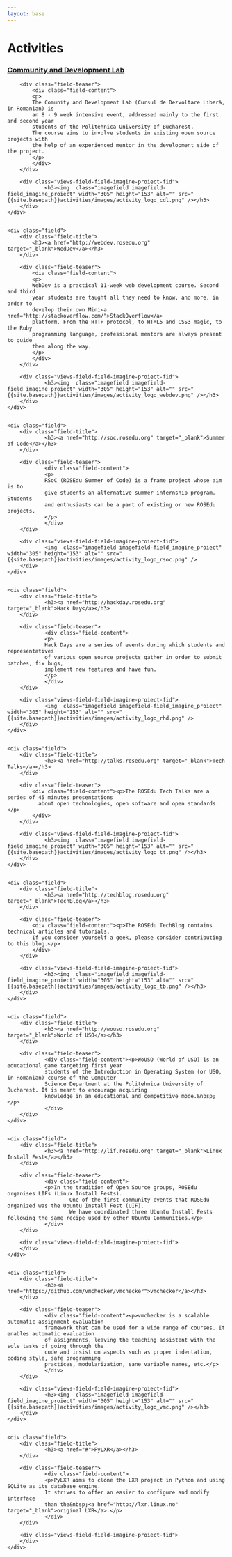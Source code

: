 ```yaml
---
layout: base
---
```


# Activities

<div class="wrapper">
    <div class="field">
        <div class="field-title">
            <h3><a href="http://cdl.rosedu.org" target="_blank">Community and Development Lab</a></h3>
        </div>

        <div class="field-teaser">
            <div class="field-content">
            <p>
            The Comunity and Development Lab (Cursul de Dezvoltare Liberă, in Romanian) is
            an 8 - 9 week intensive event, addressed mainly to the first and second year
            students of the Politehnica University of Bucharest.
            The course aims to involve students in existing open source projects with
            the help of an experienced mentor in the development side of the project.
            </p>
            </div>
        </div>

        <div class="views-field-field-imagine-proiect-fid">
                <h3><img  class="imagefield imagefield-field_imagine_proiect" width="305" height="153" alt="" src="{{site.basepath}}activities/images/activity_logo_cdl.png" /></h3>
        </div>
    </div>


    <div class="field">
        <div class="field-title">
            <h3><a href="http://webdev.rosedu.org" target="_blank">WedDev</a></h3>
        </div>

        <div class="field-teaser">
            <div class="field-content">
            <p>
            WebDev is a practical 11-week web development course. Second and third
            year students are taught all they need to know, and more, in order to
            develop their own Mini<a href="http://stackoverflow.com/">StackOverflow</a>
            platform. From the HTTP protocol, to HTML5 and CSS3 magic, to the Ruby
            programming language, professional mentors are always present to guide
            them along the way.
            </p>
            </div>
        </div>

        <div class="views-field-field-imagine-proiect-fid">
                <h3><img  class="imagefield imagefield-field_imagine_proiect" width="305" height="153" alt="" src="{{site.basepath}}activities/images/activity_logo_webdev.png" /></h3>
        </div>
    </div>


    <div class="field">
        <div class="field-title">
                <h3><a href="http://soc.rosedu.org" target="_blank">Summer of Code</a></h3>
        </div>

        <div class="field-teaser">
                <div class="field-content">
                <p>
                RSoC (ROSEdu Summer of Code) is a frame project whose aim is to
                give students an alternative summer internship program. Students
                and enthusiasts can be a part of existing or new ROSEdu projects.
                </p>
                </div>
        </div>

        <div class="views-field-field-imagine-proiect-fid">
                <img  class="imagefield imagefield-field_imagine_proiect" width="305" height="153" alt="" src="{{site.basepath}}activities/images/activity_logo_rsoc.png" />
        </div>
    </div>


    <div class="field">
        <div class="field-title">
                <h3><a href="http://hackday.rosedu.org" target="_blank">Hack Day</a></h3>
        </div>

        <div class="field-teaser">
                <div class="field-content">
                <p>
                Hack Days are a series of events during which students and representatives
                of various open source projects gather in order to submit patches, fix bugs,
                implement new features and have fun.
                </p>
                </div>
        </div>

        <div class="views-field-field-imagine-proiect-fid">
                <img  class="imagefield imagefield-field_imagine_proiect" width="305" height="153" alt="" src="{{site.basepath}}activities/images/activity_logo_rhd.png" />
        </div>
    </div>


    <div class="field">
        <div class="field-title">
                <h3><a href="http://talks.rosedu.org" target="_blank">Tech Talks</a></h3>
        </div>

        <div class="field-teaser">
            <div class="field-content"><p>The ROSEdu Tech Talks are a series of 45 minutes presentations
              about open technologies, open software and open standards.</p>
            </div>
        </div>

        <div class="views-field-field-imagine-proiect-fid">
                <h3><img  class="imagefield imagefield-field_imagine_proiect" width="305" height="153" alt="" src="{{site.basepath}}activities/images/activity_logo_tt.png" /></h3>
        </div>
    </div>


    <div class="field">
        <div class="field-title">
                <h3><a href="http://techblog.rosedu.org" target="_blank">TechBlog</a></h3>
        </div>

        <div class="field-teaser">
            <div class="field-content"><p>The ROSEdu TechBlog contains technical articles and tutorials.
            If you consider yourself a geek, please consider contributing to this blog.</p>
            </div>
        </div>

        <div class="views-field-field-imagine-proiect-fid">
                <h3><img  class="imagefield imagefield-field_imagine_proiect" width="305" height="153" alt="" src="{{site.basepath}}activities/images/activity_logo_tb.png" /></h3>
        </div>
    </div>


    <div class="field">
        <div class="field-title">
                <h3><a href="http://wouso.rosedu.org" target="_blank">World of USO</a></h3>
        </div>

        <div class="field-teaser">
                <div class="field-content"><p>WoUSO (World of USO) is an educational game targeting first year
                students of the Introduction in Operating System (or USO, in Romanian) course of the Computer
                Science Department at the Politehnica University of Bucharest. It is meant to encourage acquiring
                knowledge in an educational and competitive mode.&nbsp;</p>
                </div>
        </div>
    </div>


    <div class="field">
        <div class="field-title">
                <h3><a href="http://lif.rosedu.org" target="_blank">Linux Install Fest</a></h3>
        </div>

        <div class="field-teaser">
                <div class="field-content">
                <p>In the tradition of Open Source groups, ROSEdu organises LIFs (Linux Install Fests).
                        One of the first community events that ROSEdu organized was the Ubuntu Install Fest (UIF).
                        We have coordinated three Ubuntu Install Fests following the same recipe used by other Ubuntu Communities.</p>
                </div>
        </div>

        <div class="views-field-field-imagine-proiect-fid">
        </div>
    </div>


    <div class="field">
        <div class="field-title">
                <h3><a href="https://github.com/vmchecker/vmchecker">vmchecker</a></h3>
        </div>

        <div class="field-teaser">
                <div class="field-content"><p>vmchecker is a scalable automatic assignment evaluation
                framework that can be used for a wide range of courses. It enables automatic evaluation
                of assignments, leaving the teaching assistent with the sole tasks of going through the
                code and insist on aspects such as proper indentation, coding style, safe programming
                practices, modularization, sane variable names, etc.</p>
                </div>
        </div>

        <div class="views-field-field-imagine-proiect-fid">
                <h3><img  class="imagefield imagefield-field_imagine_proiect" width="305" height="153" alt="" src="{{site.basepath}}activities/images/activity_logo_vmc.png" /></h3>
        </div>
    </div>


    <div class="field">
        <div class="field-title">
                <h3><a href="#">PyLXR</a></h3>
        </div>

        <div class="field-teaser">
                <div class="field-content">
                <p>PyLXR aims to clone the LXR project in Python and using SQLite as its database engine.
                It strives to offer an easier to configure and modify interface
                than the&nbsp;<a href="http://lxr.linux.no" target="_blank">original LXR</a>.</p>
                </div>
        </div>

        <div class="views-field-field-imagine-proiect-fid">
        </div>
    </div>


</div>
